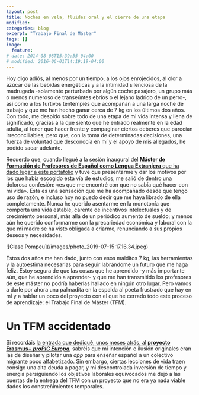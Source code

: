 ```yaml
---
layout: post
title: Noches en vela, fluidez oral y el cierre de una etapa
modified:
categories: blog
excerpt: "Trabajo Final de Máster"
tags: []
image:
  feature:
# date: 2014-08-08T15:39:55-04:00
# modified: 2016-06-01T14:19:19-04:00
---
```


Hoy digo adiós, al menos por un tiempo, a los ojos enrojecidos, al olor a azúcar de las bebidas energéticas y a la intimidad silenciosa de la madrugada -solamente perturbada por algún coche pasajero, un grupo más o menos numeroso de transeúntes ebrios o el lejano ladrido de un perro-, así como a los furtivos tentempiés que acompañan a una larga noche de trabajo y que me han hecho ganar cerca de 7 kg en los últimos dos años. Con todo, me despido sobre todo de una etapa de mi vida intensa y llena de significado, gracias a la que siento que he entrado realmente en la edad adulta, al tener que hacer frente y compaginar ciertos deberes que parecían irreconciliables, pero que, con la toma de determinadas decisiones, una fuerza de voluntad que desconocía en mí y el apoyo de mis allegados, he podido sacar adelante.

Recuerdo que, cuando llegué a la sesión inaugural del <a href=" https://www.ub.edu/portal/web/educacion/masteres-universitarios/-/ensenyament/detallEnsenyament/1060507" target="_blank">**Máster de Formación de Profesores de Español como Lengua Extranjera** que ha dado lugar a este portafolio</a> y tuve que presentarme y dar los motivos por los que había escogido esta vía de estudios, me salió de dentro una dolorosa confesión: «es que me encontré con que no sabía qué hacer con mi vida». Esta es una sensación que me ha acompañado desde que tengo uso de razón, e incluso hoy no puedo decir que me haya librado de ella completamente. Nunca he querido asentarme en la monotonía que comporta una vida estable, carente de incentivos intelectuales y de crecimiento personal, más allá de un periódico aumento de sueldo; y menos aún he querido conformarme con la precariedad económica y laboral con la que mi madre se ha visto obligada a criarme, renunciando a sus propios deseos y necesidades.

![Clase Pompeu](/images/photo_2019-07-15 17.16.34.jpeg)

Estos dos años me han dado, junto con esos malditos 7 kg, las herramientas y la autoestima necesarias para seguir labrándome un futuro que me haga feliz. Estoy segura de que las cosas que he aprendido -y más importante aún, que he aprendido a aprender- y que me han transmitido los profesores de este máster no podría haberlas hallado en ningún otro lugar. Pero vamos a darle por ahora una palmadita en la espalda al poeta frustrado que hay en mí y a hablar un poco del proyecto con el que he cerrado todo este proceso de aprendizaje: el Trabajo Final de Máster (TFM).

# Un TFM accidentado

Si recordáis <a href="https://immalopez.github.io/blog/proPIC-Europa/" target="_blank">la entrada que dediqué, unos meses atrás, al **proyecto Erasmus+ _proPIC Europa_**</a>, sabréis que mi intención e ilusión originales eran las de diseñar y pilotar una _app_ para enseñar español a un colectivo migrante poco alfabetizado. Sin embargo, ciertas lecciones de vida traen consigo una alta deuda a pagar, y mi descontrolada inversión de tiempo y energía persiguiendo los objetivos laborales equivocados me dejó a las puertas de la entrega del TFM con un proyecto que no era ya nada viable dados los constreñimientos temporales.
